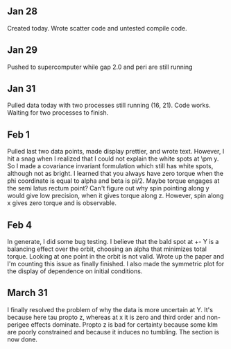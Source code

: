 ## Jan 28

Created today. Wrote scatter code and untested compile code.

## Jan 29

Pushed to supercomputer while gap 2.0 and peri are still running

## Jan 31

Pulled data today with two processes still running (16, 21). Code works. Waiting for two processes to finish.

## Feb 1 

Pulled last two data points, made display prettier, and wrote text. However, I hit a snag when I realized that I could not explain the white spots at \pm y. So I made a covariance invariant formulation which still has white spots, although not as bright. I learned that you always have zero torque when the phi coordinate is equal to alpha and beta is pi/2. Maybe torque engages at the semi latus rectum point? Can't figure out why spin pointing along y would give low precision, when it gives torque along z. However, spin along x gives zero torque and is observable.

## Feb 4

In generate, I did some bug testing. I believe that the bald spot at +- Y is a balancing effect over the orbit, choosing an alpha that minimizes total torque. Looking at one point in the orbit is not valid. Wrote up the paper and I'm counting this issue as finally finished. I also made the symmetric plot for the display of dependence on initial conditions.

## March 31

I finally resolved the problem of why the data is more uncertain at Y. It's because here tau propto z, whereas at x it is zero and third order and non-perigee effects dominate. Propto z is bad for certainty because some klm are poorly constrained and because it induces no tumbling. The section is now done.
